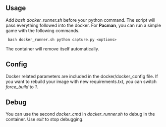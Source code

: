 ## Usage

Add *bash docker_runner.sh* before your python command. The script will pass everything followed into the docker. For **Pacman**, you can run a simple game with the following commands.

     bash docker_runner.sh python capture.py <options>

The container will remove itself automatically.

## Config

Docker related parameters are included in the docker/docker_config file. If you want to rebuild your image with new requirements.txt, you can switch *force_build* to *1*.

## Debug

You can use the second *docker_cmd* in *docker_runner.sh* to debug in the container. Use *exit* to stop debugging.
